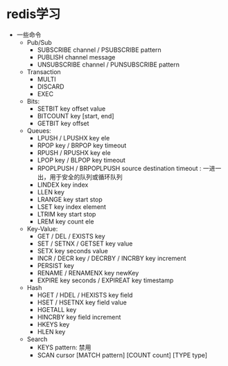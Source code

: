 # redis学习
- 一些命令
    - Pub/Sub
        - SUBSCRIBE channel / PSUBSCRIBE pattern
        - PUBLISH channel message
        - UNSUBSCRIBE channel / PUNSUBSCRIBE pattern
    - Transaction
        - MULTI
        - DISCARD
        - EXEC
    - Bits:
        - SETBIT key offset value
        - BITCOUNT key [start, end]
        - GETBIT key offset
    - Queues:
        - LPUSH / LPUSHX key ele
        - RPOP key / BRPOP key timeout
        - RPUSH / RPUSHX key ele
        - LPOP key / BLPOP key timeout
        - RPOPLPUSH / BRPOPLPUSH source destination timeout : 一进一出，用于安全的队列或循环队列
        - LINDEX key index
        - LLEN key
        - LRANGE key start stop
        - LSET key index element
        - LTRIM key start stop
        - LREM key count ele
    - Key-Value:
        - GET / DEL / EXISTS key
        - SET / SETNX / GETSET key value
        - SETX key seconds value
        - INCR / DECR key / DECRBY / INCRBY key increment
        - PERSIST key
        - RENAME / RENAMENX key newKey
        - EXPIRE key seconds / EXPIREAT key timestamp
    - Hash
        - HGET / HDEL / HEXISTS key field
        - HSET / HSETNX key field value
        - HGETALL key
        - HINCRBY key field increment
        - HKEYS key
        - HLEN key
    - Search
        - KEYS pattern: 禁用
        - SCAN cursor [MATCH pattern] [COUNT count] [TYPE type]